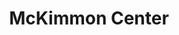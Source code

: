 ---
categories:
- '1970'
events:
- audio_id: null
  building: McKimmon Center
  categories: mckimmon-center
  description: Chancellor Joab Thomas held the first Brotherhood Dinner, honoring
    Samual Nesbritt. The dinner was institutionalized as an annual event under Chancellor
    Bruce Poulton in 1982.
  event_decade: '1970'
  event_id: '18'
  excerpt: Chancellor Joab Thomas held the first Brotherhood Dinner, honoring Samual
    Nesbritt. The dinner was institutionalized as an annual event under Chancellor
    Bruce Poulton in 1982.
  iiif_crop: null
  image id (orig): ua023_024-001-bx0016-031-001
  image_caption: null
  image_id: ua023_024-001-bx0016-031-001
  image_type: null
  redirect_from: null
  start_date: 01/01/1978
  title: First Brotherhood Dinner
  year: '1978'
lat: '35.782715'
layout: post
lng: '-78.68512'
order: 15
permalink: places/mckimmon-center/
place: mckimmon-center
title: McKimmon Center

---